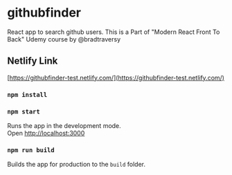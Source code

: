# githubfinder

React app to search github users. This is a Part of "Modern React Front To Back" Udemy course by @bradtraversy
## Netlify Link
[https://githubfinder-test.netlify.com/](https://githubfinder-test.netlify.com/)

### `npm install`

### `npm start`

Runs the app in the development mode.<br>
Open [http://localhost:3000](http://localhost:3000)

### `npm run build`

Builds the app for production to the `build` folder.<br>
